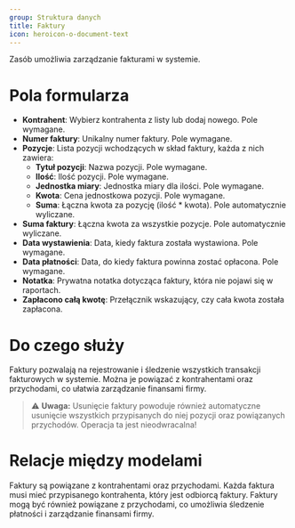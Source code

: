 ```yaml
---
group: Struktura danych
title: Faktury
icon: heroicon-o-document-text
---
```


Zasób umożliwia zarządzanie fakturami w systemie.

# Pola formularza

- **Kontrahent**: Wybierz kontrahenta z listy lub dodaj nowego. Pole wymagane.
- **Numer faktury**: Unikalny numer faktury. Pole wymagane.
- **Pozycje**: Lista pozycji wchodzących w skład faktury, każda z nich zawiera:
  - **Tytuł pozycji**: Nazwa pozycji. Pole wymagane.
  - **Ilość**: Ilość pozycji. Pole wymagane.
  - **Jednostka miary**: Jednostka miary dla ilości. Pole wymagane.
  - **Kwota**: Cena jednostkowa pozycji. Pole wymagane.
  - **Suma**: Łączna kwota za pozycję (ilość * kwota). Pole automatycznie wyliczane.
- **Suma faktury**: Łączna kwota za wszystkie pozycje. Pole automatycznie wyliczane.
- **Data wystawienia**: Data, kiedy faktura została wystawiona. Pole wymagane.
- **Data płatności**: Data, do kiedy faktura powinna zostać opłacona. Pole wymagane.
- **Notatka**: Prywatna notatka dotycząca faktury, która nie pojawi się w raportach.
- **Zapłacono całą kwotę**: Przełącznik wskazujący, czy cała kwota została zapłacona.

# Do czego służy
Faktury pozwalają na rejestrowanie i śledzenie wszystkich transakcji fakturowych w systemie. Można je powiązać z kontrahentami oraz przychodami, co ułatwia zarządzanie finansami firmy.

> ⚠️ **Uwaga:** Usunięcie faktury powoduje również automatyczne usunięcie wszystkich przypisanych do niej pozycji oraz powiązanych przychodów. Operacja ta jest nieodwracalna!

# Relacje między modelami
Faktury są powiązane z kontrahentami oraz przychodami. Każda faktura musi mieć przypisanego kontrahenta, który jest odbiorcą faktury. Faktury mogą być również powiązane z przychodami, co umożliwia śledzenie płatności i zarządzanie finansami firmy.
